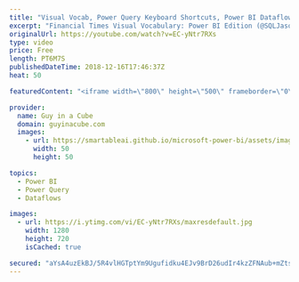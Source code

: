 ```yaml
---
title: "Visual Vocab, Power Query Keyboard Shortcuts, Power BI Dataflows and more... (December 17, 2018)"
excerpt: "Financial Times Visual Vocabulary: Power BI Edition (@SQLJason) http://sqljason.com/2018/12/financial-times-visual-vocabulary-power-bi-edition.html  Power Query Advanced Editor keyboard shortcuts (@Dmaslyuk) https://xxlbi.com/blog/pq-advanced-editor-keyboard-shortcuts/  Power BI Developer community November"
originalUrl: https://youtube.com/watch?v=EC-yNtr7RXs
type: video
price: Free
length: PT6M7S
publishedDateTime: 2018-12-16T17:46:37Z
heat: 50

featuredContent: "<iframe width=\"800\" height=\"500\" frameborder=\"0\" src=\"https://www.youtube.com/embed/EC-yNtr7RXs\" allow=\"accelerometer; autoplay; encrypted-media; gyroscope; picture-in-picture\" allowfullscreen></iframe>"

provider:
  name: Guy in a Cube
  domain: guyinacube.com
  images:
    - url: https://smartableai.github.io/microsoft-power-bi/assets/images/organizations/guyinacube.com-50x50.jpg
      width: 50
      height: 50

topics:
  - Power BI
  - Power Query
  - Dataflows

images:
  - url: https://i.ytimg.com/vi/EC-yNtr7RXs/maxresdefault.jpg
    width: 1280
    height: 720
    isCached: true

secured: "aYsA4uzEkBJ/5R4vlHGTptYm9Ugufidku4EJv9BrD26udIr4kzZFNAub+mZtsUm5PnLk4T2Lx58pgR9ZJ8vNARHJv+F85gEGB1vrxaiEn8MWqMFQzqDWNYA3JkdOcbGfdhsoszcFr/23h1NNab0/wR+iNQ76XuPpA9B8c0GpOgP4UXjD6G3WETD/TRROYfHnx+VCprY5J0dgSU93EV5jcqADs5XssjJs+SC/pzieGNgEptY9jqgbN9pHdqG7q/+lRn//xrRosbX30of+NxLExN5SWPQ3+gwS3n36IVRvw/AYRbg29Z1Q1tOwyPa0cOhrlnIk53jhgZqkTKgS5C7vhPmHsaegMm04D0LW0y7vt9IhRv9XBvC537KFztq2mR0EPwHH30uKru41t+j15XQ3B2/vsrNJ+Xzw9s27GroB57Q=;WqAoZw0DiNtFIzhM7yoivQ=="
---
```



